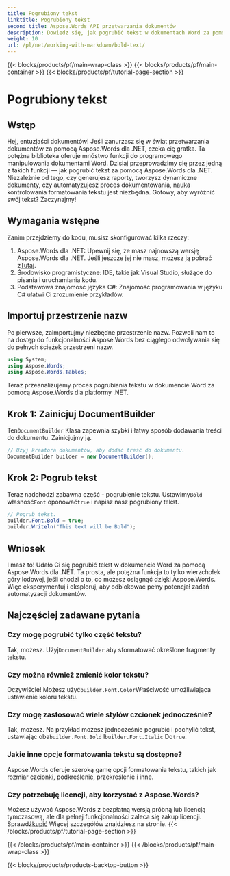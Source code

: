 ```yaml
---
title: Pogrubiony tekst
linktitle: Pogrubiony tekst
second_title: Aspose.Words API przetwarzania dokumentów
description: Dowiedz się, jak pogrubić tekst w dokumentach Word za pomocą Aspose.Words dla .NET dzięki naszemu przewodnikowi krok po kroku. Idealne do automatyzacji formatowania dokumentów.
weight: 10
url: /pl/net/working-with-markdown/bold-text/
---
```


{{< blocks/products/pf/main-wrap-class >}}
{{< blocks/products/pf/main-container >}}
{{< blocks/products/pf/tutorial-page-section >}}

# Pogrubiony tekst

## Wstęp

Hej, entuzjaści dokumentów! Jeśli zanurzasz się w świat przetwarzania dokumentów za pomocą Aspose.Words dla .NET, czeka cię gratka. Ta potężna biblioteka oferuje mnóstwo funkcji do programowego manipulowania dokumentami Word. Dzisiaj przeprowadzimy cię przez jedną z takich funkcji — jak pogrubić tekst za pomocą Aspose.Words dla .NET. Niezależnie od tego, czy generujesz raporty, tworzysz dynamiczne dokumenty, czy automatyzujesz proces dokumentowania, nauka kontrolowania formatowania tekstu jest niezbędna. Gotowy, aby wyróżnić swój tekst? Zaczynajmy!

## Wymagania wstępne

Zanim przejdziemy do kodu, musisz skonfigurować kilka rzeczy:

1.  Aspose.Words dla .NET: Upewnij się, że masz najnowszą wersję Aspose.Words dla .NET. Jeśli jeszcze jej nie masz, możesz ją pobrać z[Tutaj](https://releases.aspose.com/words/net/).
2. Środowisko programistyczne: IDE, takie jak Visual Studio, służące do pisania i uruchamiania kodu.
3. Podstawowa znajomość języka C#: Znajomość programowania w języku C# ułatwi Ci zrozumienie przykładów.

## Importuj przestrzenie nazw

Po pierwsze, zaimportujmy niezbędne przestrzenie nazw. Pozwoli nam to na dostęp do funkcjonalności Aspose.Words bez ciągłego odwoływania się do pełnych ścieżek przestrzeni nazw.

```csharp
using System;
using Aspose.Words;
using Aspose.Words.Tables;
```

Teraz przeanalizujemy proces pogrubiania tekstu w dokumencie Word za pomocą Aspose.Words dla platformy .NET.

## Krok 1: Zainicjuj DocumentBuilder

 Ten`DocumentBuilder` Klasa zapewnia szybki i łatwy sposób dodawania treści do dokumentu. Zainicjujmy ją.

```csharp
// Użyj kreatora dokumentów, aby dodać treść do dokumentu.
DocumentBuilder builder = new DocumentBuilder();
```

## Krok 2: Pogrub tekst

 Teraz nadchodzi zabawna część - pogrubienie tekstu. Ustawimy`Bold` własność`Font` oponować`true` i napisz nasz pogrubiony tekst.

```csharp
// Pogrub tekst.
builder.Font.Bold = true;
builder.Writeln("This text will be Bold");
```

## Wniosek

I masz to! Udało Ci się pogrubić tekst w dokumencie Word za pomocą Aspose.Words dla .NET. Ta prosta, ale potężna funkcja to tylko wierzchołek góry lodowej, jeśli chodzi o to, co możesz osiągnąć dzięki Aspose.Words. Więc eksperymentuj i eksploruj, aby odblokować pełny potencjał zadań automatyzacji dokumentów.

## Najczęściej zadawane pytania

### Czy mogę pogrubić tylko część tekstu?
 Tak, możesz. Użyj`DocumentBuilder` aby sformatować określone fragmenty tekstu.

### Czy można również zmienić kolor tekstu?
 Oczywiście! Możesz użyć`builder.Font.Color`Właściwość umożliwiająca ustawienie koloru tekstu.

### Czy mogę zastosować wiele stylów czcionek jednocześnie?
 Tak, możesz. Na przykład możesz jednocześnie pogrubić i pochylić tekst, ustawiając oba`builder.Font.Bold` I`builder.Font.Italic` Do`true`.

### Jakie inne opcje formatowania tekstu są dostępne?
Aspose.Words oferuje szeroką gamę opcji formatowania tekstu, takich jak rozmiar czcionki, podkreślenie, przekreślenie i inne.

### Czy potrzebuję licencji, aby korzystać z Aspose.Words?
 Możesz używać Aspose.Words z bezpłatną wersją próbną lub licencją tymczasową, ale dla pełnej funkcjonalności zaleca się zakup licencji. Sprawdź[kupić](https://purchase.aspose.com/buy) Więcej szczegółów znajdziesz na stronie.
{{< /blocks/products/pf/tutorial-page-section >}}

{{< /blocks/products/pf/main-container >}}
{{< /blocks/products/pf/main-wrap-class >}}

{{< blocks/products/products-backtop-button >}}
